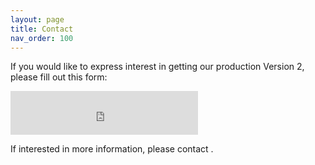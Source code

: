```yaml
---
layout: page
title: Contact
nav_order: 100
---
```


If you would like to express interest in getting our production Version 2, please fill out this form: 

<iframe src="https://docs.google.com/forms/d/e/1FAIpQLSc6BiTfoXt0RMFlBIKOIt8-psBkEHCh8UzTZUsZSamEPejouw/viewform?embedded=true" height="70em" frameborder="0" marginheight="0" marginwidth="0">Loading...</iframe>

If interested in more information, please contact **<span id="email"></span>**.
<script>
$(function() {
    let email = '';
    email += 'dgealy';
    email += '@berkeley.edu';
    $('#email').text(email);
});
</script>

